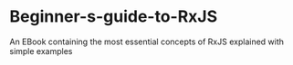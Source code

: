# Beginner-s-guide-to-RxJS
An EBook containing the most essential concepts of RxJS explained with simple examples
